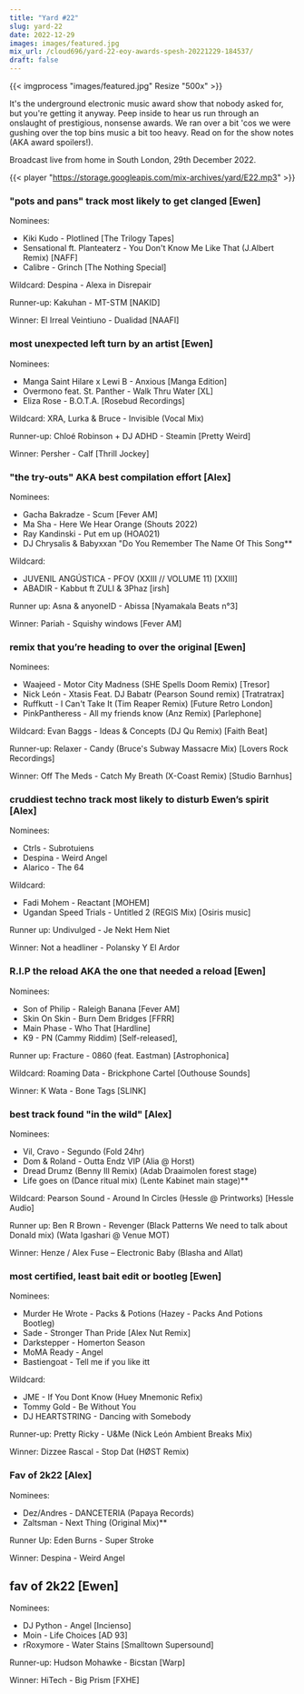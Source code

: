 ```yaml
---
title: "Yard #22"
slug: yard-22
date: 2022-12-29
images: images/featured.jpg
mix_url: /cloud696/yard-22-eoy-awards-spesh-20221229-184537/
draft: false
---
```


{{< imgprocess "images/featured.jpg" Resize "500x" >}}

It's the underground electronic music award show that nobody asked for, but you're getting it anyway. Peep inside to hear us run through an onslaught of prestigious, nonsense awards. We ran over a bit 'cos we were gushing over the top bins music a bit too heavy. Read on for the show notes (AKA award spoilers!).

Broadcast live from home in South London, 29th December 2022.

{{< player "https://storage.googleapis.com/mix-archives/yard/E22.mp3" >}}

### "pots and pans" track most likely to get clanged [Ewen]

Nominees:

- Kiki Kudo - Plotlined [The Trilogy Tapes]
- Sensational ft. Planteaterz - You Don't Know Me Like That (J.Albert Remix) [NAFF]
- Calibre - Grinch [The Nothing Special]

Wildcard: Despina - Alexa in Disrepair

Runner-up: Kakuhan - MT-STM [NAKID]

Winner: El Irreal Veintiuno - Dualidad [NAAFI]

### most unexpected left turn by an artist [Ewen]

Nominees:

- Manga Saint Hilare x Lewi B - Anxious [Manga Edition]
- Overmono feat. St. Panther - Walk Thru Water [XL]
- Eliza Rose - B.O.T.A. [Rosebud Recordings]

Wildcard: XRA, Lurka & Bruce - Invisible (Vocal Mix)

Runner-up: Chloé Robinson + DJ ADHD - Steamin [Pretty Weird]

Winner: Persher - Calf [Thrill Jockey]

### "the try-outs" AKA best compilation effort [Alex]

Nominees:

- Gacha Bakradze - Scum [Fever AM]
- Ma Sha - Here We Hear Orange (Shouts 2022)
- Ray Kandinski - Put em up (HOA021)
- DJ Chrysalis & Babyxxan "Do You Remember The Name Of This Song**

Wildcard:

- JUVENIL ANGÚSTICA - PFOV (XXIII // VOLUME 11) [XXIII]
- ABADIR - Kabbut ft ZULI & 3Phaz [irsh]

Runner up: Asna & anyoneID - Abissa [Nyamakala Beats n°3]

Winner: Pariah - Squishy windows [Fever AM]

### remix that you’re heading to over the original [Ewen]

Nominees:

- Waajeed - Motor City Madness (SHE Spells Doom Remix) [Tresor]
- Nick León - Xtasis Feat. DJ Babatr (Pearson Sound remix) [Tratratrax]
- Ruffkutt - I Can't Take It (Tim Reaper Remix) [Future Retro London]
- PinkPantheress - All my friends know (Anz Remix) [Parlephone]

Wildcard: Evan Baggs - Ideas & Concepts (DJ Qu Remix) [Faith Beat]

Runner-up: Relaxer - Candy (Bruce's Subway Massacre Mix) [Lovers Rock Recordings]

Winner: Off The Meds - Catch My Breath (X-Coast Remix) [Studio Barnhus]

### cruddiest techno track most likely to disturb Ewen’s spirit [Alex]

Nominees:

- Ctrls - Subrotuiens
- Despina - Weird Angel
- Alarico - The 64

Wildcard:

- Fadi Mohem - Reactant [MOHEM]
- Ugandan Speed Trials - Untitled 2 (REGIS Mix) [Osiris music]

Runner up: Undivulged - Je Nekt Hem Niet

Winner: Not a headliner - Polansky Y El Ardor

### R.I.P the reload AKA the one that needed a reload [Ewen]

Nominees:

- Son of Philip - Raleigh Banana [Fever AM]
- Skin On Skin - Burn Dem Bridges [FFRR]
- Main Phase - Who That [Hardline]
- K9 - PN (Cammy Riddim) [Self-released],

Runner up: Fracture - 0860 (feat. Eastman) [Astrophonica]

Wildcard: Roaming Data - Brickphone Cartel [Outhouse Sounds]

Winner: K Wata - Bone Tags [SLINK]

### best track found "in the wild" [Alex]

Nominees:

- Vil, Cravo - Segundo (Fold 24hr)
- Dom & Roland - Outta Endz VIP (Alia @ Horst)
- Dread Drumz (Benny Ill Remix) (Adab Draaimolen forest stage)
- Life goes on (Dance ritual mix) (Lente Kabinet main stage)**

Wildcard: Pearson Sound - Around In Circles (Hessle @ Printworks) [Hessle Audio]

Runner up: Ben R Brown - Revenger (Black Patterns We need to talk about Donald mix) (Wata Igashari @ Venue MOT)

Winner: Henze / Alex Fuse – Electronic Baby (Blasha and Allat)

### most certified, least bait edit or bootleg [Ewen]

Nominees:

- Murder He Wrote - Packs & Potions (Hazey - Packs And Potions Bootleg)
- Sade - Stronger Than Pride [Alex Nut Remix]
- Darkstepper - Homerton Season
- MoMA Ready - Angel
- Bastiengoat - Tell me if you like itt

Wildcard:

- JME - If You Dont Know (Huey Mnemonic Refix)
- Tommy Gold - Be Without You
- DJ HEARTSTRING - Dancing with Somebody

Runner-up: Pretty Ricky - U&Me (Nick León Ambient Breaks Mix)

Winner: Dizzee Rascal - Stop Dat (HØST Remix)

### Fav of 2k22 [Alex]

Nominees:

- Dez/Andres - DANCETERIA (Papaya Records)
- Zaltsman - Next Thing (Original Mix)**

Runner Up: Eden Burns - Super Stroke

Winner: Despina - Weird Angel

## fav of 2k22 [Ewen]

Nominees:

- DJ Python - Angel [Incienso]
- Moin - Life Choices [AD 93]
- rRoxymore - Water Stains [Smalltown Supersound]

Runner-up: Hudson Mohawke - Bicstan [Warp]

Winner: HiTech - Big Prism [FXHE]

